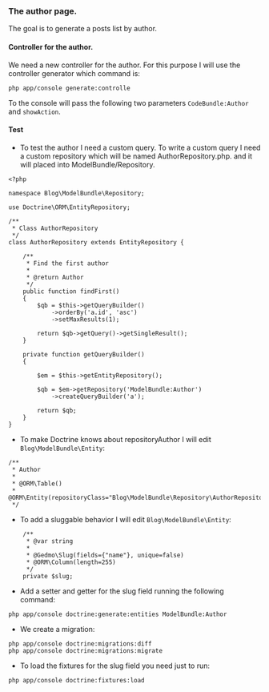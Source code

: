### The author page.
The goal is to generate a posts list by author.

#### Controller for the author.
We need a new controller for the author. For this purpose I will use the controller generator which command is:
```
php app/console generate:controlle

```
To the console will pass the following two parameters `CodeBundle:Author` and `showAction`.

#### Test 

* To test the author I need a custom query.
To write a custom query I need a custom repository which will be named AuthorRepository.php. and it will placed into ModelBundle/Repository.
```
<?php

namespace Blog\ModelBundle\Repository;

use Doctrine\ORM\EntityRepository;

/** 
 * Class AuthorRepository
 */
class AuthorRepository extends EntityRepository {

	/** 
	 * Find the first author
	 *
	 * @return Author
	 */
	public function findFirst()
	{
		$qb = $this->getQueryBuilder()
			->orderBy('a.id', 'asc')
			->setMaxResults(1);

		return $qb->getQuery()->getSingleResult();
	}

	private function getQueryBuilder()
	{

		$em = $this->getEntityRepository();

		$qb = $em->getRepository('ModelBundle:Author')
			->createQueryBuilder('a');

		return $qb;
	}
}
```

* To make Doctrine knows about repositoryAuthor I will edit `Blog\ModelBundle\Entity`:
```
/**
 * Author
 *
 * @ORM\Table()
 * @ORM\Entity(repositoryClass="Blog\ModelBundle\Repository\AuthorRepository")
 */
```

* To add a sluggable behavior I will edit `Blog\ModelBundle\Entity`:
```
    /**
     * @var string
     *
     * @Gedmo\Slug(fields={"name"}, unique=false)
     * @ORM\Column(length=255)
     */
    private $slug;
```

* Add a setter and getter for the slug field running the following command:
```
php app/console doctrine:generate:entities ModelBundle:Author
```

* We create a migration:
```
php app/console doctrine:migrations:diff
php app/console doctrine:migrations:migrate
``` 

* To load the fixtures for the slug field you need just to run:
```
php app/console doctrine:fixtures:load
```

 


